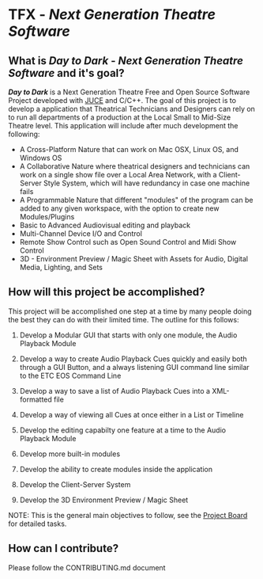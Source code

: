 # TFX - *Next Generation Theatre Software*

## What is ***Day to Dark*** - *Next Generation Theatre Software* and it's goal?

***Day to Dark*** is a Next Generation Theatre Free and Open Source Software Project developed with [JUCE](https://www.JUCE.com) and C/C++.  The goal of this project is to develop a application that Theatrical Technicians and Designers can rely on to run all departments of a production at the Local Small to Mid-Size Theatre level.  This application will include after much development the following:

- A Cross-Platform Nature that can work on Mac OSX, Linux OS, and Windows OS
- A Collaborative Nature where theatrical designers and technicians can work on a single show file over a Local Area Network, with a Client-Server Style System, which will have redundancy in case one machine fails
- A Programmable Nature that different "modules" of the program can be added to any given workspace, with the option to create new Modules/Plugins
- Basic to Advanced Audiovisual editing and playback
- Multi-Channel Device I/O and Control
- Remote Show Control such as Open Sound Control and Midi Show Control
- 3D - Environment Preview / Magic Sheet with Assets for Audio, Digital Media, Lighting, and Sets

## How will this project be accomplished?

This project will be accomplished one step at a time by many people doing the best they can do with their limited time.  The outline for this follows:

1. Develop a Modular GUI that starts with only one module, the Audio Playback Module

2. Develop a way to create Audio Playback Cues quickly and easily both through a GUI Button, 
and a always listening GUI command line similar to the ETC EOS Command Line

3. Develop a way to save a list of Audio Playback Cues into a XML-formatted file

4. Develop a way of viewing all Cues at once either in a List or Timeline

5. Develop the editing capabilty one feature at a time to the Audio Playback Module

6. Develop more built-in modules

7. Develop the ability to create modules inside the application

8. Develop the Client-Server System 
        
9. Develop the 3D Environment Preview / Magic Sheet 
        
NOTE: This is the general main objectives to follow, see the [Project Board](https://github.com/ethanpvr18/TFX/projects/1) for detailed tasks.

## How can I contribute?

Please follow the CONTRIBUTING.md document

